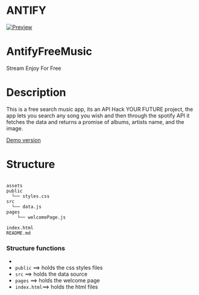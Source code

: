 # ANTIFY

[![Preview](https://drive.google.com/uc?export-view&id=1dj0TllRQX8RzGsjeaQab8iDTlUgbpZNr)](https://drive.google.com/uc?export-view&id=1dj0TllRQX8RzGsjeaQab8iDTlUgbpZNr)


# AntifyFreeMusic
Stream Enjoy For Free 



# Description
This is a free search music app, its an API Hack YOUR FUTURE project, the app lets you search any song you  wish and then through the spotify API it fetches the data and returns a promise of albums, artists name, and the image.


[ Demo version](/)

# Structure

```

assets
public
  └── styles.css
src
  └── data.js
pages
    └── welcomePage.js
        
index.html
README.md
```

### Structure functions

- 
- `public` ==> holds the css styles files
- `src`    ==> holds the data source
- `pages`  ==> holds the welcome page
- `index.html`==> holds the html files

